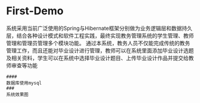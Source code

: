 # First-Demo
系统采用当前广泛使用的Spring与Hibernate框架分别做为业务逻辑层和数据持久层，结合各种设计模式和软件工程实践，最终实现教务管理系统的学生管理、教师管理和管理员管理多个模块功能。
    通过本系统，教务人员不仅能完成传统的教务管理工作，而且还能对毕业设计进行管理，教师可以在系统里面添加毕业设计选题及相关资料，学生可以在系统中选择毕业设计题目、上传毕业设计作品并提交给教师审查等功能
    
    ####
    数据库使用mysql
    ###
    系统效果图

